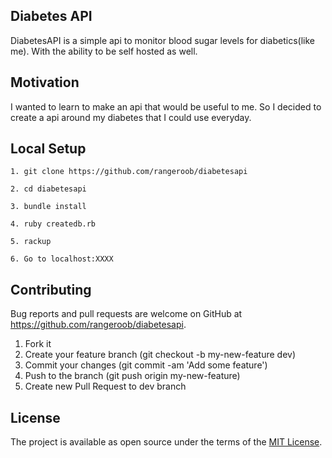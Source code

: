 ## Diabetes API

DiabetesAPI is a simple api to monitor blood sugar levels for diabetics(like me). With the ability to be self hosted as well.

## Motivation

I wanted to learn to make an api that would be useful to me. So I decided to create a api around my diabetes that I could use everyday.

## Local Setup

    1. git clone https://github.com/rangeroob/diabetesapi

    2. cd diabetesapi

    3. bundle install

    4. ruby createdb.rb

    5. rackup

    6. Go to localhost:XXXX

## Contributing

Bug reports and pull requests are welcome on GitHub at <https://github.com/rangeroob/diabetesapi>.

1. Fork it
2. Create your feature branch (git checkout -b my-new-feature dev)
3. Commit your changes (git commit -am 'Add some feature')
4. Push to the branch (git push origin my-new-feature)
5. Create new Pull Request to dev branch


## License

The project is available as open source under the terms of the [MIT License](http://opensource.org/licenses/MIT).
